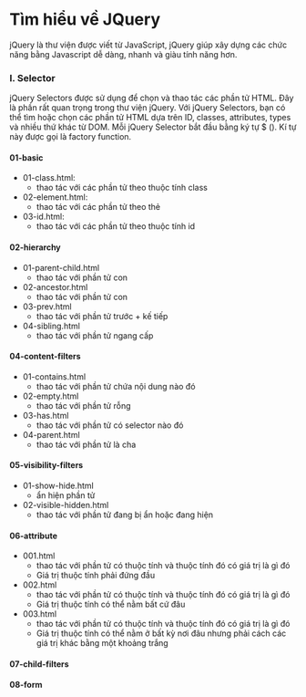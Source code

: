 # Tìm hiểu về JQuery
jQuery là thư viện được viết từ JavaScript, jQuery giúp xây dựng các chức năng bằng Javascript dễ dàng, nhanh và giàu tính năng hơn.
### I. Selector
jQuery Selectors được sử dụng để chọn và thao tác các phần tử HTML. Đây là phần rất quan trọng trong thư viện jQuery. Với jQuery Selectors, bạn có thể tìm hoặc chọn các phần tử HTML dựa trên ID, classes, attributes, types và nhiều thứ khác từ DOM. Mỗi jQuery Selector bắt đầu bằng ký tự $ (). Kí tự này được gọi là factory function.
#### 01-basic
- 01-class.html: 
    - thao tác với các phần tử theo thuộc tính class
- 02-element.html: 
    - thao tác với các phần tử theo thẻ
- 03-id.html: 
    - thao tác với các phần tử theo thuộc tính id
#### 02-hierarchy
- 01-parent-child.html
    - thao tác với phần tử con
- 02-ancestor.html
    - thao tác với phần tử con
- 03-prev.html
    - thao tác với phần tử trước + kế tiếp
- 04-sibling.html
    - thao tác với phần tử ngang cấp
#### 04-content-filters
- 01-contains.html
    - thao tác với phần tử chứa nội dung nào đó
- 02-empty.html
    - thao tác với phần tử rỗng
- 03-has.html
    - thao tác với phần tử có selector nào đó
- 04-parent.html
    - thao tác với phần tử là cha
#### 05-visibility-filters
- 01-show-hide.html
    - ẩn hiện phần tử
- 02-visible-hidden.html
    - thao tác với phần tử đang bị ẩn hoặc đang hiện
#### 06-attribute
- 001.html
    - thao tác với phần tử có thuộc tính và thuộc tính đó có giá trị là gì đó
    - Giá trị thuộc tính phải đứng đầu
- 002.html
    - thao tác với phần tử có thuộc tính và thuộc tính đó có giá trị là gì đó
    - Giá trị thuộc tính có thể nằm bất cứ đâu
- 003.html
    - thao tác với phần tử có thuộc tính và thuộc tính đó có giá trị là gì đó
    - Giá trị thuộc tính có thể nằm ở bất kỳ nơi đâu nhưng phải cách các giá trị khác bằng một khoảng trắng
#### 07-child-filters
#### 08-form
